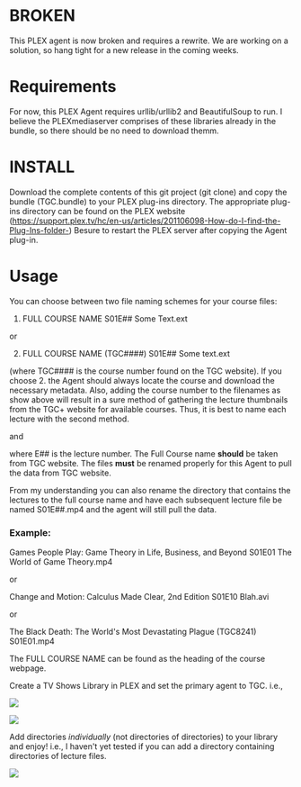 # BROKEN

This PLEX agent is now broken and requires a rewrite. We are working on a solution, so hang tight for a new release in the coming weeks. 

# Requirements

For now, this PLEX Agent requires urllib/urllib2 and BeautifulSoup to run. I believe the PLEXmediaserver comprises of these libraries already in the bundle, so there should be no need to download themm. 

# INSTALL

Download the complete contents of this git project (git clone) and copy the bundle (TGC.bundle) to your PLEX plug-ins directory.
The appropriate plug-ins directory can be found on the PLEX website (https://support.plex.tv/hc/en-us/articles/201106098-How-do-I-find-the-Plug-Ins-folder-)
Besure to restart the PLEX server after copying the Agent plug-in. 

# Usage

You can choose between two file naming schemes for your course files: 

1. FULL COURSE NAME S01E## Some Text.ext

or

2. FULL COURSE NAME (TGC####) S01E## Some text.ext

(where TGC#### is the course number found on the TGC website). If you choose 2. the Agent should always locate the course and download the necessary metadata. Also, adding the course number to the filenames as show above will result in a sure method of gathering the lecture thumbnails from the TGC+ website for available courses. Thus, it is best to name each lecture with the second method.  

and 

where E## is the lecture number. The Full Course name **should** be taken from TGC website.
The files **must** be renamed properly for this Agent to pull the data from TGC website.

From my understanding you can also rename the directory that contains the lectures to the full course name and have each subsequent lecture file be named S01E##.mp4 and the agent will still pull the data.

### Example:

Games People Play: Game Theory in Life, Business, and Beyond S01E01 The World of Game Theory.mp4

or

Change and Motion: Calculus Made Clear, 2nd Edition S01E10 Blah.avi

or

The Black Death: The World's Most Devastating Plague (TGC8241) S01E01.mp4

The FULL COURSE NAME can be found as the heading of the course webpage. 

Create a TV Shows Library in PLEX and set the primary agent to TGC.  i.e.,

![](http://i.imgur.com/MutBhRy.png "") 

![](http://i.imgur.com/daSfKiv.png "")
 
Add directories *individually* (not directories of directories) to your library and enjoy! i.e., 
I haven't yet tested if you can add a directory containing directories of lecture files. 

![](http://i.imgur.com/StVCbzk.png "")
